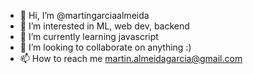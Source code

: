 - 👋 Hi, I’m @martingarciaalmeida
- 👀 I’m interested in ML, web dev, backend
- 🌱 I’m currently learning javascript
- 💞️ I’m looking to collaborate on anything :)
- 📫 How to reach me martin.almeidagarcia@gmail.com

<!---
martingarciaalmeida/martingarciaalmeida is a ✨ special ✨ repository because its `README.md` (this file) appears on your GitHub profile.
You can click the Preview link to take a look at your changes.
--->
